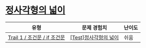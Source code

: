# [정사각형의 넓이](https://www.codetree.ai/trails/complete/curated-cards/test-area-of-a-rectangle)

|유형|문제 경험치|난이도|
|---|---|---|
|[Trail 1 / 조건문 / if 조건문](https://www.codetree.ai/trail-info/novice-low/)|[[Test]정사각형의 넓이](https://www.codetree.ai/trails/complete/curated-cards/test-area-of-a-rectangle/)|쉬움|

